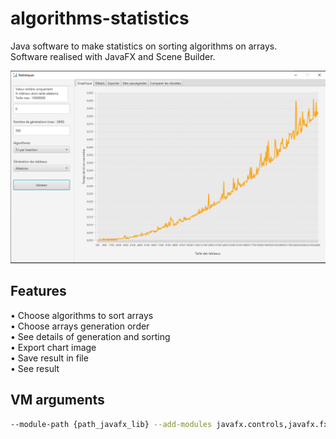 # algorithms-statistics
Java software to make statistics on sorting algorithms on arrays.  
Software realised with JavaFX and Scene Builder.  

![Alt text](assets/chart.PNG?raw=true "Chart")

## Features
• Choose algorithms to sort arrays  
• Choose arrays generation order  
• See details of generation and sorting  
• Export chart image  
• Save result in file  
• See result  

## VM arguments

```sh
--module-path {path_javafx_lib} --add-modules javafx.controls,javafx.fxml
```